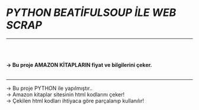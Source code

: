 # ***PYTHON BEATİFULSOUP İLE WEB SCRAP***

<hr>
<br><br>

<b>-> Bu proje AMAZON KİTAPLARIN fiyat ve bilgilerini çeker. </b>
<br><br><hr>

-> Bu proje PYTHON ile yapılmıştır..<br>
-> Amazon kitaplar sitesinin html kodlarını çeker!<br>
-> Çekilen html kodları ihtiyaca göre parçalanıp kullanılır!
<br>



